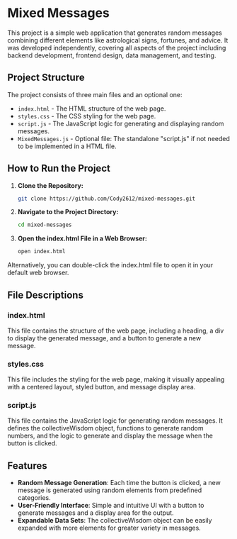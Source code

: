 # Mixed Messages

This project is a simple web application that generates random messages combining different elements like astrological signs, fortunes, and advice. It was developed independently, covering all aspects of the project including backend development, frontend design, data management, and testing.

## Project Structure

The project consists of three main files and an optional one:

- `index.html` - The HTML structure of the web page.
- `styles.css` - The CSS styling for the web page.
- `script.js` - The JavaScript logic for generating and displaying random messages.
- `MixedMessages.js` - Optional file: The standalone "script.js" if not needed to be implemented in a HTML file.

## How to Run the Project

1. **Clone the Repository:**
   ```sh
   git clone https://github.com/Cody2612/mixed-messages.git

2. **Navigate to the Project Directory:**
   ```sh
   cd mixed-messages

3. **Open the index.html File in a Web Browser:**
   ```sh
   open index.html


Alternatively, you can double-click the index.html file to open it in your default web browser.

## File Descriptions

### index.html

This file contains the structure of the web page, including a heading, a div to display the generated message, and a button to generate a new message.

### styles.css

This file includes the styling for the web page, making it visually appealing with a centered layout, styled button, and message display area.

### script.js

This file contains the JavaScript logic for generating random messages. It defines the collectiveWisdom object, functions to generate random numbers, and the logic to generate and display the message when the button is clicked.

## Features

- **Random Message Generation**: Each time the button is clicked, a new message is generated using random elements from predefined categories.
- **User-Friendly Interface**: Simple and intuitive UI with a button to generate messages and a display area for the output.
- **Expandable Data Sets**: The collectiveWisdom object can be easily expanded with more elements for greater variety in messages.